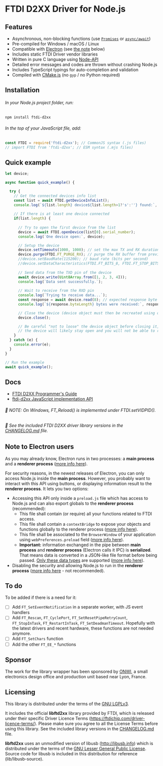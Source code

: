 # FTDI D2XX Driver for Node.js

## Features
- Asynchronous, non-blocking functions (use [`Promises`](https://developer.mozilla.org/en-US/docs/Learn/JavaScript/Asynchronous/Promises) or [`async/await`](https://developer.mozilla.org/en-US/docs/Learn/JavaScript/Asynchronous/Async_await))
- Pre-compiled for Windows / macOS / Linux
- Compatible with [Electron](https://www.electronjs.org/) (see [the note](#note-to-electron-users) below)
- Includes static FTDI Driver vendor libraries
- Written in pure C language using [Node-API](https://nodejs.org/api/n-api.html#node-api)
- Detailed error messages and codes are thrown without crashing Node.js
- Includes TypeScript typings for auto-completion and validation
- Compiled with [CMake.js](https://github.com/cmake-js/cmake-js) (no `gyp` / no Python required)


## Installation
###### In your Node.js project folder, run:
```bash
npm install ftdi-d2xx
```
###### In the top of your JavaScript file, add:
```js
const FTDI = require('ftdi-d2xx'); // CommonJS syntax (.js files)
// import FTDI from 'ftdi-d2xx'; // ESM syntax (.mjs files)
```


## Quick example
```js
let device;

async function quick_example() {

  try {
    // Get the connected devices info list 
    const list = await FTDI.getDeviceInfoList();
    console.log(`${list.length} device${list.length>1?'s':''} found:`, list);
    
    // If there is at least one device connected
    if(list.length) {
  
      // Try to open the first device from the list
      device = await FTDI.openDevice(list[0].serial_number);
      console.log(`One device open:`, device);

      // Setup the device
      device.setTimeouts(1000, 1000); // set the max TX and RX duration in ms
      device.purge(FTDI.FT_PURGE_RX); // purge the RX buffer from previous received data
      //device.setBaudRate(115200); // baud rate (bits per second)
      //device.setDataCharacteristics(FTDI.FT_BITS_8, FTDI.FT_STOP_BITS_1, FTDI.FT_PARITY_NONE);
  
      // Send data from the TXD pin of the device
      await device.write(Uint8Array.from([1, 2, 3, 4]));
      console.log(`Data sent successfully.`);
  
      // Wait to receive from the RXD pin
      console.log(`Trying to receive data...`);
      const response = await device.read(8); // expected response byte length
      console.log(`${response.byteLength} bytes were received:`, response);

      // Close the device (device object must then be recreated using openDevice)
      device.close();

      // Be careful "not to loose" the device object before closing it, otherwise
      // the device will likely stay open and you will not be able to re-open it.
    }
  } catch (e) {
    console.error(e);
  }
}

// Run the example
await quick_example();
```


## Docs
- [FTDI D2XX Programmer's Guide](https://ftdichip.com/wp-content/uploads/2020/08/D2XX_Programmers_GuideFT_000071.pdf)
- [ftdi-d2xx JavaScript implementation API](docs/Home.md)

###### :speech_balloon: NOTE: On Windows, FT_Reload() is implemented under FTDI.setVIDPID().
###### :speech_balloon: See the included FTDI D2XX driver library versions in the [CHANGELOG.md](CHANGELOG.md) file.



## Note to Electron users
As you may already know, Electron runs in two processes: a **main process** and a **renderer process** ([more info here](https://www.electronjs.org/docs/latest/tutorial/process-model)).

For security reasons, in the newest releases of Electron, you can only access Node.js inside the **main process**. However, you probably want to interact with this API using buttons, or displaying information result to the **renderer process**. It lets you two options:

- Accessing this API only inside a `preload.js` file which has access to Node.js and can also export globals to the **renderer process** (recommended):
  - This file shall contain (or require) all your functions related to FTDI access.
  - This file shall contain a `contextBridge` to expose your objects and functions globally to the renderer process ([more info here](https://www.electronjs.org/docs/latest/api/context-bridge#usage)).
  - This file shall be associated to the `BrowserWindow` of your application using `webPreferences.preload` field ([more info here](https://www.electronjs.org/docs/latest/tutorial/process-model#preload-scripts)).
  - **Important:** information exchanged in the pipe between **main process** and **renderer process** (Electron calls it IPC) is **serialized**. That means data is converted in a JSON-like file format before being passed. [Only these data types](https://developer.mozilla.org/en-US/docs/Web/API/Web_Workers_API/Structured_clone_algorithm#supported_types) are supported ([more info here](https://www.electronjs.org/docs/latest/tutorial/ipc#object-serialization)).
- Disabling the security and allowing Node.js to run in the **renderer process** ([more info here](https://www.electronjs.org/docs/latest/tutorial/security#2-do-not-enable-nodejs-integration-for-remote-content) - not recommended).


## To do
To be added if there is a need for it:
- [ ] Add `FT_SetEventNotification` in a separate worker, with JS event handlers
- [ ] Add `FT_Rescan`, `FT_CyclePort`, `FT_SetResetPipeRetryCount`, `FT_StopInTask`, `FT_RestartInTask`, `FT_SetDeadmanTimeout`. Hopefully with the latest drivers and recent hardware, these functions are not needed anymore.
- [ ] Add `FT_SetChars` function
- [ ] Add the other `FT_EE_*` functions

## Sponsor
The work for the library wrapper has been sponsored by [ONWI](https://www.onwi.fr/), a small electronics design office and production unit based near Lyon, France.

## Licensing
This library is distributed under the terms of the [GNU LGPLv3](LICENSE).

It includes the official **libftd2xx** library provided by FTDI, which is released under their specific Driver Licence Terms (https://ftdichip.com/driver-licence-terms/). Please make sure you agree to all the License Terms before using this library. See the included library versions in the [CHANGELOG.md](CHANGELOG.md) file.

**libftd2xx** uses an unmodified version of libusb (http://libusb.info) which is distributed under the terms of the [GNU Lesser General Public License](https://www.gnu.org/licenses/lgpl-2.1.html). Source code for libusb is included in this distribution for reference (lib/libusb-source).